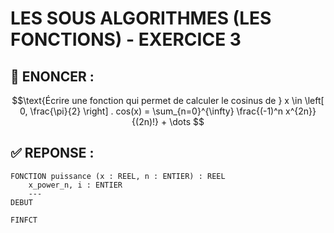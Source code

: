 # LES SOUS ALGORITHMES (LES FONCTIONS) - EXERCICE 3

## 🌟 ENONCER :
```math
\text{Écrire une fonction qui permet de calculer le cosinus de } x \in \left[ 0, \frac{\pi}{2} \right] .


cos(x) = \sum_{n=0}^{\infty} \frac{(-1)^n x^{2n}}{(2n)!} + \dots


```

## ✅ REPONSE :

````
FONCTION puissance (x : REEL, n : ENTIER) : REEL
    x_power_n, i : ENTIER
    ---
DEBUT
    
FINFCT
````